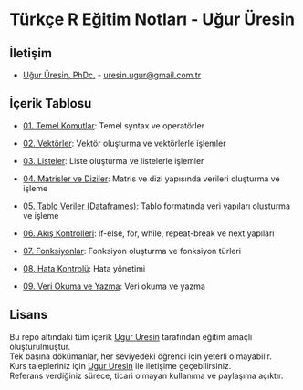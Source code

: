 # Türkçe R Eğitim Notları - Uğur Üresin

## İletişim
* [Uğur Üresin, PhDc.](https://github.com/ugururesin) - [uresin.ugur@gmail.com.tr](mailto:uresin.ugur@gmail.com.tr)

## İçerik Tablosu

* [01. Temel Komutlar](https://github.com/ugururesin/Turkce-R-Egitimi/blob/main/01_R_Temel_Komutlar.R): Temel syntax ve operatörler  

* [02. Vektörler](https://github.com/ugururesin/Turkce-R-Egitimi/blob/main/02_R_Vektorler.R): Vektör oluşturma ve vektörlerle işlemler  

* [03. Listeler](https://github.com/ugururesin/Turkce-R-Egitimi/blob/main/03_R_Listeler.R): Liste oluşturma ve listelerle işlemler  

* [04. Matrisler ve Diziler](https://github.com/ugururesin/Turkce-R-Egitimi/blob/main/04_R_Matrisler_ve_Diziler.R): Matris ve dizi yapısında verileri oluşturma ve işleme  

* [05. Tablo Veriler (Dataframes)](https://github.com/ugururesin/Turkce-R-Egitimi/blob/main/05_R_Tablo_Veriler.R): Tablo formatında veri yapıları oluşturma ve işleme  

* [06. Akış Kontrolleri](https://github.com/ugururesin/Turkce-R-Egitimi/blob/main/06_R_Kontrol_Ifadeleri.R): if-else, for, while, repeat-break ve next yapıları  

* [07. Fonksiyonlar](https://github.com/ugururesin/Turkce-R-Egitimi/blob/main/07_R_Fonksiyonlar.R): Fonksiyon oluşturma ve fonksiyon türleri

* [08. Hata Kontrolü](https://github.com/ugururesin/Turkce-R-Egitimi/blob/main/08_R_Hata_Kontrolu.R): Hata yönetimi

* [09. Veri Okuma ve Yazma](https://github.com/ugururesin/Turkce-R-Egitimi/blob/main/09_R_Veri_Okuma_ve_Yazma.R): Veri okuma ve yazma


## Lisans
Bu repo altındaki tüm içerik [Ugur Uresin](mailto:uresin.ugur@gmail.com.tr) tarafından eğitim amaçlı oluşturulmuştur.  
Tek başına dökümanlar, her seviyedeki öğrenci için yeterli olmayabilir.  
Kurs talepleriniz için [Ugur Uresin](mailto:uresin.ugur@gmail.com.tr) ile iletişime geçebilirsiniz.  
Referans verdiğiniz sürece, ticari olmayan kullanıma ve paylaşıma açıktır.  